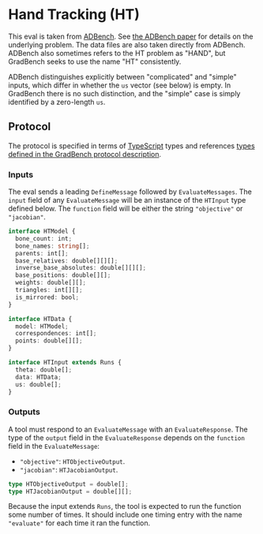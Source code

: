 # Hand Tracking (HT)

This eval is taken from [ADBench][]. See [the ADBench paper][paper] for details on the underlying problem. The data files are also taken directly from ADBench. ADBench also sometimes refers to the HT problem as "HAND", but GradBench seeks to use the name "HT" consistently.

ADBench distinguishes explicitly between "complicated" and "simple" inputs, which differ in whether the `us` vector (see below) is empty. In GradBench there is no such distinction, and the "simple" case is simply identified by a zero-length `us`.

## Protocol

The protocol is specified in terms of [TypeScript][] types and references [types defined in the GradBench protocol description][protocol].

### Inputs

The eval sends a leading `DefineMessage` followed by `EvaluateMessages`. The `input` field of any `EvaluateMessage` will be an instance of the `HTInput` type defined below. The `function` field will be either the string `"objective"` or `"jacobian"`.

```typescript
interface HTModel {
  bone_count: int;
  bone_names: string[];
  parents: int[];
  base_relatives: double[][][];
  inverse_base_absolutes: double[][][];
  base_positions: double[][];
  weights: double[][];
  triangles: int[][];
  is_mirrored: bool;
}

interface HTData {
  model: HTModel;
  correspondences: int[];
  points: double[][];
}

interface HTInput extends Runs {
  theta: double[];
  data: HTData;
  us: double[];
}
```

### Outputs

A tool must respond to an `EvaluateMessage` with an `EvaluateResponse`. The type of the `output` field in the `EvaluateResponse` depends on the `function` field in the `EvaluateMessage`:

- `"objective"`: `HTObjectiveOutput`.
- `"jacobian"`: `HTJacobianOutput`.

```typescript
type HTObjectiveOutput = double[];
type HTJacobianOutput = double[][];
```

Because the input extends `Runs`, the tool is expected to run the function some number of times. It should include one timing entry with the name `"evaluate"` for each time it ran the function.

[adbench]: https://github.com/microsoft/ADBench
[paper]: https://arxiv.org/abs/1807.10129
[protocol]: /CONTRIBUTING.md#types
[typescript]: https://www.typescriptlang.org/
